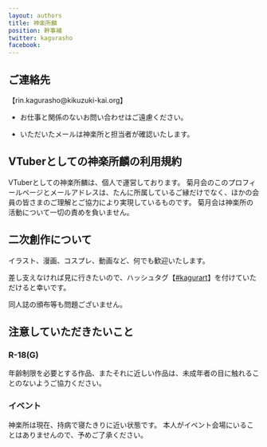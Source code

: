 ```yaml
---
layout: authors
title: 神楽所麟
position: 幹事補
twitter: kagurasho
facebook:
---
```

## ご連絡先

【rin.kagurasho@kikuzuki<span class="obfuscate">-</span>kai.org】

- お仕事と関係のないお問い合わせはご遠慮ください。

- いただいたメールは神楽所と担当者が確認いたします。

## VTuberとしての神楽所麟の利用規約

VTuberとしての神楽所麟は、個人で運営しております。
菊月会のこのプロフィールページとメールアドレスは、たんに所属しているご縁だけでなく、ほかの会員の皆さまのご理解とご協力により実現しているものです。
菊月会は神楽所の活動について一切の責めを負いません。

## 二次創作について

イラスト、漫画、コスプレ、動画など、何でも歓迎いたします。

差し支えなければ見に行きたいので、ハッシュタグ【<a href="https://twitter.com/search?q=%23kagurart">#kagurart</a>】を付けていただけると幸いです。

同人誌の頒布等も問題ございません。

## 注意していただきたいこと

### R-18(G)

年齢制限を必要とする作品、またそれに近しい作品は、未成年者の目に触れることのないようご協力ください。

### イベント

神楽所は現在、持病で寝たきりに近い状態です。
本人がイベント会場にいることはありませんので、予めご了承ください。
